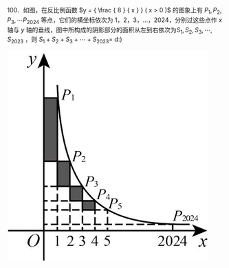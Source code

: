 100．如图，在反比例函数 $y = { \frac { 8 } { x } } ( x > 0 )$ 的图象上有 $P _ { 1 } , P _ { 2 } , P _ { 3 } , \cdots P _ { 2 0 2 4 }$ 等点，它们的横坐标依次为 1，2，3，…，2024，分别过这些点作 $x$ 轴与 $y$ 轴的垂线，图中所构成的阴影部分的面积从左到右依次为$S _ { 1 } , S _ { 2 } , S _ { 3 } , \cdots , S _ { 2 0 2 3 }$ ，则 $S _ { 1 } + S _ { 2 } + S _ { 3 } + \cdots + S _ { 2 0 2 3 } =$ d:)

![](<../../qs_image_DB/专题1-4_一文搞定反比例函数7个模型，13类题型（解析版）_/510bd34dbb436aecb2795fce38d2f1818e3e82da5d4db0c0788bc5f654a14b8e.jpg>)
